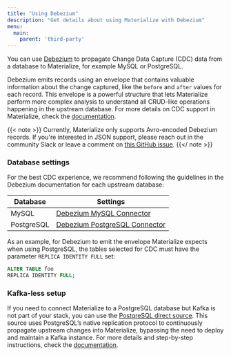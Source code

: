```yaml
---
title: "Using Debezium"
description: "Get details about using Materialize with Debezium"
menu:
  main:
    parent: 'third-party'
---
```


You can use [Debezium](https://debezium.io/) to propagate Change Data Capture (CDC) data from a database to Materialize, for example MySQL or PostgreSQL.

Debezium emits records using an envelope that contains valuable information about the change captured, like the `before` and `after` values for each record. This envelope is a powerful structure that lets Materialize perform more complex analysis to understand all CRUD-like operations happening in the upstream database. For more details on CDC support in Materialize, check the [documentation](https://materialize.com/docs/sql/create-source/avro-kafka/#debezium-envelope-details).


{{< note >}}
Currently, Materialize only supports Avro-encoded Debezium records. If you're interested in JSON support, please reach out in the community Slack or leave a comment on [this GitHub issue](https://github.com/MaterializeInc/materialize/issues/5231).
{{</ note >}}

### Database settings

For the best CDC experience, we recommend following the guidelines in the Debezium documentation for each upstream database:

| Database | Settings |
|------|---------|
| MySQL | [Debezium MySQL Connector](https://debezium.io/documentation/reference/0.10/connectors/mysql.html#setting-up-mysql)
| PostgreSQL | [Debezium PostgreSQL Connector](https://debezium.io/documentation/reference/0.10/connectors/postgresql.html#setting-up-PostgreSQL)

As an example, for Debezium to emit the envelope Materialize expects when using PostgreSQL, the tables selected for CDC must have the parameter `REPLICA IDENTITY FULL` set:

```sql
ALTER TABLE foo
REPLICA IDENTITY FULL;
```

### Kafka-less setup

If you need to connect Materialize to a PostgreSQL database but Kafka is not part of your stack, you can use the [PostgreSQL direct source](https://materialize.com/docs/sql/create-source/postgres/#postgresql-source-details). This source uses PostgreSQL’s native replication protocol to continuously propagate upstream changes into Materialize, bypassing the need to deploy and maintain a Kafka instance. For more details and step-by-step instructions, check the [documentation](https://materialize.com/docs/sql/create-source/postgres/#postgresql-source-details).
